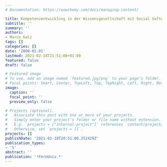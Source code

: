 ```yaml
---
# Documentation: https://wowchemy.com/docs/managing-content/

title: Kompetenzentwicklung in der Wissensgesellschaft mit Social Software
subtitle: ''
summary: ''
authors:
- Marco Kalz
tags: []
categories: []
date: '2008-01-01'
lastmod: 2021-02-18T21:51:00+01:00
featured: false
draft: false

# Featured image
# To use, add an image named `featured.jpg/png` to your page's folder.
# Focal points: Smart, Center, TopLeft, Top, TopRight, Left, Right, BottomLeft, Bottom, BottomRight.
image:
  caption: ''
  focal_point: ''
  preview_only: false

# Projects (optional).
#   Associate this post with one or more of your projects.
#   Simply enter your project's folder or file name without extension.
#   E.g. `projects = ["internal-project"]` references `content/project/deep-learning/index.md`.
#   Otherwise, set `projects = []`.
projects: []
publishDate: '2021-02-18T20:51:00.252429Z'
publication_types:
- '5'
abstract: ''
publication: '*FernUniv.*'
---
```

